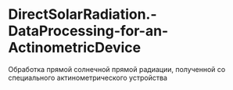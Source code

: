 # DirectSolarRadiation.-DataProcessing-for-an-ActinometricDevice
Обработка прямой солнечной прямой радиации, полученной со специального актинометрического устройства
